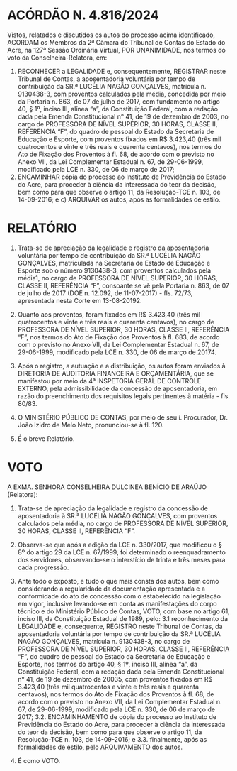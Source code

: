 # ACÓRDÃO N. 4.816/2024

Vistos, relatados e discutidos os autos do processo acima identificado, ACORDAM os Membros da 2ª Câmara do Tribunal de Contas do Estado do Acre, na 127ª Sessão Ordinária Virtual, POR UNANIMIDADE, nos termos do voto da Conselheira-Relatora, em:

1. RECONHECER a LEGALIDADE e, consequentemente, REGISTRAR neste Tribunal de Contas, a aposentadoria voluntária por tempo de contribuição da SR.ª LUCÉLIA NAGÃO GONÇALVES, matrícula n. 9130438-3, com proventos calculados pela média, concedida por meio da Portaria n. 863, de 07 de julho de 2017, com fundamento no artigo 40, § 1º, inciso III, alínea “a”, da Constituição Federal, com a redação dada pela Emenda Constitucional n° 41, de 19 de dezembro de 2003, no cargo de PROFESSORA DE NÍVEL SUPERIOR, 30 HORAS, CLASSE II, REFERÊNCIA “F”, do quadro de pessoal do Estado da Secretaria de Educação e Esporte, com proventos fixados em R$ 3.423,40 (três mil quatrocentos e vinte e três reais e quarenta centavos), nos termos do Ato de Fixação dos Proventos à fl. 68, de acordo com o previsto no Anexo VII, da Lei Complementar Estadual n. 67, de 29-06-1999, modificado pela LCE n. 330, de 06 de março de 2017;
2. ENCAMINHAR cópia do processo ao Instituto de Previdência do Estado do Acre, para proceder à ciência da interessada do teor da decisão, bem como para que observe o artigo 11, da Resolução-TCE n. 103, de 14-09-2016; e c) ARQUIVAR os autos, após as formalidades de estilo.

# RELATÓRIO

1. Trata-se de apreciação da legalidade e registro da aposentadoria voluntária por tempo de contribuição da SR.ª LUCÉLIA NAGÃO GONÇALVES, matriculada na Secretaria de Estado de Educação e Esporte sob o número 9130438-3, com proventos calculados pela média1, no cargo de PROFESSORA DE NÍVEL SUPERIOR, 30 HORAS, CLASSE II, REFERÊNCIA “F”, consoante se vê pela Portaria n. 863, de 07 de julho de 2017 (DOE n. 12.092, de 11-07-2017) - fls. 72/73, apresentada nesta Corte em 13-08-20192.

2. Quanto aos proventos, foram fixados em R$ 3.423,40 (três mil quatrocentos e vinte e três reais e quarenta centavos), no cargo de PROFESSORA DE NÍVEL SUPERIOR, 30 HORAS, CLASSE II, REFERÊNCIA “F”, nos termos do Ato de Fixação dos Proventos à fl. 683, de acordo com o previsto no Anexo VII, da Lei Complementar Estadual n. 67, de 29-06-1999, modificado pela LCE n. 330, de 06 de março de 20174.

3. Após o registro, a autuação e a distribuição, os autos foram enviados à DIRETORIA DE AUDITORIA FINANCEIRA E ORÇAMENTÁRIA, que se manifestou por meio da 4ª INSPETORIA GERAL DE CONTROLE EXTERNO, pela admissibilidade da concessão de aposentadoria, em razão do preenchimento dos requisitos legais pertinentes à matéria - fls. 80/83.

4. O MINISTÉRIO PÚBLICO DE CONTAS, por meio de seu i. Procurador, Dr. João Izidro de Melo Neto, pronunciou-se à fl. 120.

5. É o breve Relatório.

# VOTO

A EXMA. SENHORA CONSELHEIRA DULCINÉA BENÍCIO DE ARAÚJO (Relatora):

1. Trata-se de apreciação da legalidade e registro da concessão de aposentadoria à SR.ª LUCÉLIA NAGÃO GONÇALVES, com proventos calculados pela média, no cargo de PROFESSORA DE NÍVEL SUPERIOR, 30 HORAS, CLASSE II, REFERÊNCIA “F”.
2. Observa-se que após a edição da LCE n. 330/2017, que modificou o § 8º do artigo 29 da LCE n. 67/1999, foi determinado o reenquadramento dos servidores, observando-se o interstício de trinta e três meses para cada progressão.
3. Ante todo o exposto, e tudo o que mais consta dos autos, bem como considerando a regularidade da documentação apresentada e a conformidade do ato de concessão com o estabelecido na legislação em vigor, inclusive levando-se em conta as manifestações do corpo técnico e do Ministério Público de Contas, VOTO, com base no artigo 61, inciso III, da Constituição Estadual de 1989, pelo:
   3.1 reconhecimento da LEGALIDADE e, consequente, REGISTRO neste Tribunal de Contas, da aposentadoria voluntária por tempo de contribuição da SR.ª LUCÉLIA NAGÃO GONÇALVES, matrícula n. 9130438-3, no cargo de PROFESSORA DE NÍVEL SUPERIOR, 30 HORAS, CLASSE II, REFERÊNCIA “F”, do quadro de pessoal do Estado da Secretaria de Educação e Esporte, nos termos do artigo 40, § 1º, inciso III, alínea “a”, da Constituição Federal, com a redação dada pela Emenda Constitucional n° 41, de 19 de dezembro de 20035, com proventos fixados em R$ 3.423,40 (três mil quatrocentos e vinte e três reais e quarenta centavos), nos termos do Ato de Fixação dos Proventos à fl. 68, de acordo com o previsto no Anexo VII, da Lei Complementar Estadual n. 67, de 29-06-1999, modificado pela LCE n. 330, de 06 de março de 2017;
   3.2. ENCAMINHAMENTO de cópia do processo ao Instituto de Previdência do Estado do Acre, para proceder à ciência da interessada do teor da decisão, bem como para que observe o artigo 11, da Resolução-TCE n. 103, de 14-09-2016; e
   3.3. finalmente, após as formalidades de estilo, pelo ARQUIVAMENTO dos autos.

4. É como VOTO.
